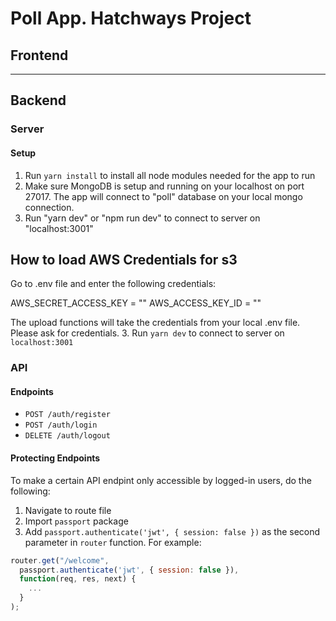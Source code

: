 # Poll App. Hatchways Project

## Frontend

___

## Backend
### Server
#### Setup
1. Run `yarn install` to install all node modules needed for the app to run
2. Make sure MongoDB is setup and running on your localhost on port 27017. The app will connect to "poll" database on your local mongo connection.
3. Run "yarn dev" or "npm run dev" to connect to server on "localhost:3001"

## How to load AWS Credentials for s3
Go to .env file and enter the following credentials:

AWS_SECRET_ACCESS_KEY = ""
AWS_ACCESS_KEY_ID = ""

The upload functions will take the credentials from your local .env file. Please ask for credentials.
3. Run `yarn dev` to connect to server on `localhost:3001`

### API
#### Endpoints
- `POST /auth/register`
- `POST /auth/login`
- `DELETE /auth/logout`

#### Protecting Endpoints
To make a certain API endpint only accessible by logged-in users, do the following:
1. Navigate to route file
2. Import `passport` package
3. Add `passport.authenticate('jwt', { session: false })` as the second parameter in `router` function. For example:
```JavaScript
router.get("/welcome",
  passport.authenticate('jwt', { session: false }),
  function(req, res, next) {
    ...
  }
);
```
